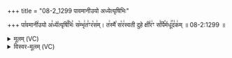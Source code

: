 +++
title = "08-2_1299 पावमानीउयो अध्येत्यृषिभिः"

+++
पा꣣वमानी꣢उयो अ꣣ध्ये꣡त्यृषि꣢꣯भिः꣣ स꣡म्भृ꣢त꣣ꣳर꣡स꣢म्। त꣢स्मै꣣ स꣡र꣢स्वती दुहे क्षी꣣र꣢ꣳ स꣣र्पि꣡र्मधू꣢꣯द꣣क꣢म् ॥ 08-2:1299 ॥

<details><summary>मूलम् (VC)</summary>

पा꣣वमानी꣢꣫र्यो अ꣣ध्ये꣡त्यृषि꣢꣯भिः꣣ स꣡म्भृ꣢त꣣ꣳ र꣡स꣢म् । त꣢स्मै꣣ स꣡र꣢स्वती दुहे क्षी꣣र꣢ꣳ स꣣र्पि꣡र्म꣢꣯धूद꣣क꣢म् ॥१२९९॥
</details>

<details><summary>विस्वर-मूलम् (VC)</summary>

पावमानीर्यो अध्येत्यृषिभिः सम्भृतꣳ रसम् । तस्मै सरस्वती दुहे क्षीरꣳ सर्पिर्मधूदकम् ॥१२९९॥
</details>